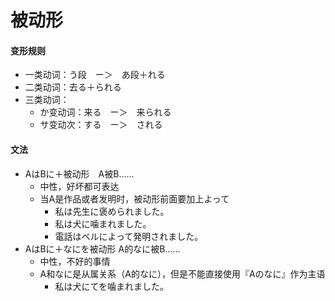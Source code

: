 # 被动形
#### 变形规则
- 一类动词：う段　ー＞　あ段＋れる
- 二类动词：去る＋られる
- 三类动词：
    - か变动词：来る　ー＞　来られる
    - サ变动次：する　ー＞　される
#### 文法
- AはBに＋被动形　A被B……
    - 中性，好坏都可表达
    - 当A是作品或者发明时，被动形前面要加上よって
        - 私は先生に褒められました。
        - 私は犬に噛まれました。
        - 電話はベルによって発明されました。
- AはBに＋なにを被动形 A的なに被B……
    - 中性，不好的事情
    - A和なに是从属关系（A的なに），但是不能直接使用『Aのなに』作为主语
        - 私は犬にてを噛まれました。